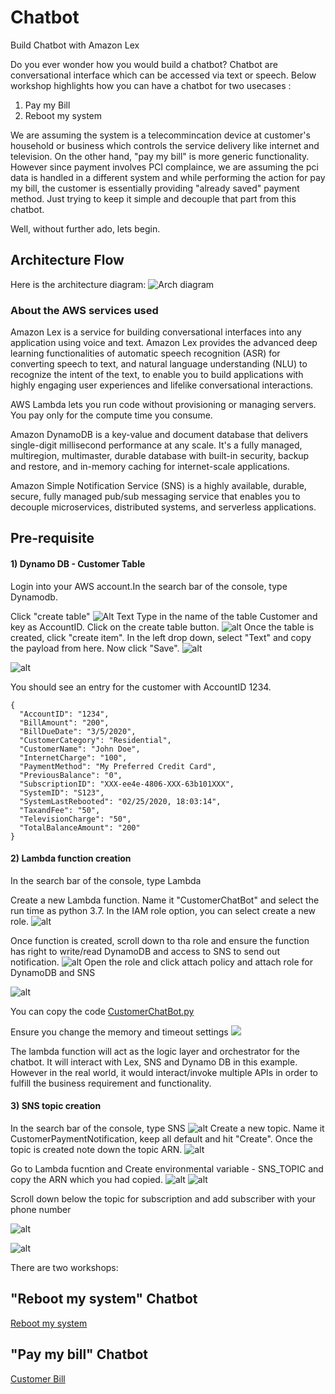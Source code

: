 # Chatbot
Build Chatbot with Amazon Lex

Do you ever wonder how you would build a chatbot? Chatbot are conversational interface which can be accessed via text or speech. 
Below workshop highlights how you can have a chatbot for two usecases :

1) Pay my Bill
2) Reboot my system

We are assuming the system is a telecommincation device at customer's household or business which controls the service delivery like internet and television. On the other hand, "pay my bill" is more generic functionality. However since payment involves PCI complaince, we are assuming the pci data is handled in a different system and while performing the action for pay my bill, the customer is essentially providing "already saved" payment method. Just trying to keep it simple and decouple that part from this chatbot.

Well, without further ado, lets begin.

## Architecture Flow

Here is the architecture diagram:
![Arch diagram](https://github.com/neelamkoshiya/Chatbot/blob/master/Artifacts/Images/CharterWorkshop-arch.jpg)

### About the AWS services used

Amazon Lex is a service for building conversational interfaces into any application using voice and text. Amazon Lex provides the advanced deep learning functionalities of automatic speech recognition (ASR) for converting speech to text, and natural language understanding (NLU) to recognize the intent of the text, to enable you to build applications with highly engaging user experiences and lifelike conversational interactions. 

AWS Lambda lets you run code without provisioning or managing servers. You pay only for the compute time you consume.

Amazon DynamoDB is a key-value and document database that delivers single-digit millisecond performance at any scale. It's a fully managed, multiregion, multimaster, durable database with built-in security, backup and restore, and in-memory caching for internet-scale applications. 

Amazon Simple Notification Service (SNS) is a highly available, durable, secure, fully managed pub/sub messaging service that enables you to decouple microservices, distributed systems, and serverless applications.

## Pre-requisite

#### 1) Dynamo DB - Customer Table
Login into your AWS account.In the search bar of the console, type Dynamodb.

Click "create table"
![Alt Text](https://github.com/neelamkoshiya/Chatbot/blob/master/Artifacts/Images/Screen%20Shot%202020-02-25%20at%204.07.31%20PM.png)
Type in the name of the table Customer and key as AccountID. Click on the create table button. 
![alt](https://github.com/neelamkoshiya/Chatbot/blob/master/Artifacts/Images/Screen%20Shot%202020-02-25%20at%204.07.50%20PM.png)
Once the table is created, click "create item". In the left drop down, select "Text" and copy the payload from here. Now click "Save". 
![alt](https://github.com/neelamkoshiya/Chatbot/blob/master/Artifacts/Images/Screen%20Shot%202020-02-25%20at%204.09.23%20PM.png)

![alt](https://github.com/neelamkoshiya/Chatbot/blob/master/Artifacts/Images/Screen%20Shot%202020-02-25%20at%204.09.38%20PM.png)

You should see an entry for the customer with AccountID 1234.

```
{
  "AccountID": "1234",
  "BillAmount": "200",
  "BillDueDate": "3/5/2020",
  "CustomerCategory": "Residential",
  "CustomerName": "John Doe",
  "InternetCharge": "100",
  "PaymentMethod": "My Preferred Credit Card",
  "PreviousBalance": "0",
  "SubscriptionID": "XXX-ee4e-4806-XXX-63b101XXX",
  "SystemID": "S123",
  "SystemLastRebooted": "02/25/2020, 18:03:14",
  "TaxandFee": "50",
  "TelevisionCharge": "50",
  "TotalBalanceAmount": "200"
}
```

#### 2) Lambda function creation
In the search bar of the console, type Lambda

 Create a new Lambda function. Name it "CustomerChatBot" and select the run time as python 3.7. In the IAM role option, you can select create a new role. 
 ![alt](https://github.com/neelamkoshiya/Chatbot/blob/master/Artifacts/Images/Screen%20Shot%202020-02-26%20at%206.38.50%20AM.png)
 
Once function is created, scroll down to tha role and ensure the function has right to write/read DynamoDB and access to SNS to send out notification.
![alt](https://github.com/neelamkoshiya/Chatbot/blob/master/Artifacts/Images/Screen%20Shot%202020-02-25%20at%204.15.46%20PM.png)
Open the role and click attach policy and attach role for DynamoDB and SNS

![alt](https://github.com/neelamkoshiya/Chatbot/blob/master/Artifacts/Images/Screen%20Shot%202020-02-25%20at%204.16.09%20PM.png)

You can copy the code [CustomerChatBot.py](https://github.com/neelamkoshiya/Chatbot/blob/master/Artifacts/Lambda/CustomerChatBot.py)

Ensure you change the memory and timeout settings
![](https://github.com/neelamkoshiya/Chatbot/blob/master/Artifacts/Images/Screen%20Shot%202020-02-26%20at%206.46.20%20AM.png)

The lambda function will act as the logic layer and orchestrator for the chatbot. It will interact with Lex, SNS and Dynamo DB in this example. However in the real world, it would interact/invoke  multiple APIs in order to fulfill the business requirement and functionality.

#### 3) SNS topic creation
In the search bar of the console, type SNS
![alt](https://github.com/neelamkoshiya/Chatbot/blob/master/Artifacts/Images/Screen%20Shot%202020-02-25%20at%204.12.46%20PM.png)
Create a new topic. Name it CustomerPaymentNotification, keep all default and hit "Create". Once the topic is created note down the topic ARN.
![alt](https://github.com/neelamkoshiya/Chatbot/blob/master/Artifacts/Images/Screen%20Shot%202020-02-25%20at%204.13.17%20PM.png)

Go to Lambda fucntion and Create environmental variable - SNS_TOPIC and copy the ARN which you had copied.
![alt](https://github.com/neelamkoshiya/Chatbot/blob/master/Artifacts/Images/Screen%20Shot%202020-02-25%20at%204.13.39%20PM%201.png)
![alt](https://github.com/neelamkoshiya/Chatbot/blob/master/Artifacts/Images/Screen%20Shot%202020-02-26%20at%208.42.51%20AM.png)

Scroll down below the topic for subscription and add subscriber with your phone number 

![alt](https://github.com/neelamkoshiya/Chatbot/blob/master/Artifacts/Images/Screen%20Shot%202020-02-25%20at%204.13.49%20PM.png)

![alt](https://github.com/neelamkoshiya/Chatbot/blob/master/Artifacts/Images/Screen%20Shot%202020-02-25%20at%204.14.07%20PM%202.png)


There are two workshops:

## "Reboot my system" Chatbot
[Reboot my system](https://github.com/neelamkoshiya/Chatbot/tree/master/RebootSystem)

## "Pay my bill" Chatbot
[Customer Bill](https://github.com/neelamkoshiya/Chatbot/blob/master/PayMyBillChatBot)

